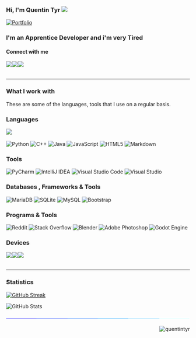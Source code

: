 <!--
- Hey dont read
-->

### Hi, I'm Quentin Tyr <img src="https://media.giphy.com/media/hvRJCLFzcasrR4ia7z/giphy.gif" width="25px">

[![Portfolio](https://img.shields.io/website?down_message=%E2%96%BC&label=Portfolio&style=for-the-badge&up_message=%E2%96%B2&url=http%3A%2F%2Fdipanjande.com%2F)](https://www.youtube.com/watch?v=dQw4w9WgXcQ)

<h3>I'm an Apprentice Developer and i'm very <span>Tired</span></h3>

#### Connect with me

<a href="[https://www.instagram.com/bacon_delight/](https://www.instagram.com/vyhgly8ty74y7yk/)"><img align="left" src="https://img.shields.io/badge/Instagram-E4405F?&style=for-the-badge&logo=Instagram&logoColor=white" /></a>
<a href="https://twitter.com/2raw4me"><img align="left" src="https://img.shields.io/badge/Twitter-1DA1F2?&style=for-the-badge&logo=X&logoColor=white" /></a>
<a href="mailto:quentin.tyr1@gmail.com"><img align="left" src="https://img.shields.io/badge/Email-EA4335?&style=for-the-badge&logo=Gmail&logoColor=white" /></a>

<br/><br/>

---

### What I work with

<p>These are some of the languages, tools that I use on a regular basis.</p>

### Languages

<p>
  <img src="https://github-readme-stats.vercel.app/api/top-langs/?username=quentintyr&theme=github_dark&layout=compact&hide=jupyter%20notebook,matlab" />
</p>

![Python](https://img.shields.io/badge/python-3670A0?style=for-the-badge&logo=python&logoColor=ffdd54)
![C++](https://img.shields.io/badge/c++-%2300599C.svg?style=for-the-badge&logo=c%2B%2B&logoColor=white)
![Java](https://img.shields.io/badge/java-%23ED8B00.svg?style=for-the-badge&logo=openjdk&logoColor=white)
![JavaScript](https://img.shields.io/badge/javascript-%23323330.svg?style=for-the-badge&logo=javascript&logoColor=%23F7DF1E)
![HTML5](https://img.shields.io/badge/html5-%23E34F26.svg?style=for-the-badge&logo=html5&logoColor=white)
![Markdown](https://img.shields.io/badge/markdown-%23000000.svg?style=for-the-badge&logo=markdown&logoColor=white)

### Tools
![PyCharm](https://img.shields.io/badge/pycharm-143?style=for-the-badge&logo=pycharm&logoColor=black&color=black&labelColor=green)
![IntelliJ IDEA](https://img.shields.io/badge/IntelliJIDEA-000000.svg?style=for-the-badge&logo=intellij-idea&logoColor=white)
![Visual Studio Code](https://img.shields.io/badge/Visual%20Studio%20Code-0078d7.svg?style=for-the-badge&logo=visual-studio-code&logoColor=white)
![Visual Studio](https://img.shields.io/badge/Visual%20Studio-5C2D91.svg?style=for-the-badge&logo=visual-studio&logoColor=white)
  
### Databases , Frameworks & Tools
![MariaDB](https://img.shields.io/badge/MariaDB-003545?style=for-the-badge&logo=mariadb&logoColor=white)
![SQLite](https://img.shields.io/badge/sqlite-%2307405e.svg?style=for-the-badge&logo=sqlite&logoColor=white)
![MySQL](https://img.shields.io/badge/mysql-4479A1.svg?style=for-the-badge&logo=mysql&logoColor=white)
![Bootstrap](https://img.shields.io/badge/bootstrap-%238511FA.svg?style=for-the-badge&logo=bootstrap&logoColor=white)

### Programs & Tools
![Reddit](https://img.shields.io/badge/Reddit-%23FF4500.svg?style=for-the-badge&logo=Reddit&logoColor=white)
![Stack Overflow](https://img.shields.io/badge/-Stackoverflow-FE7A16?style=for-the-badge&logo=stack-overflow&logoColor=white)
![Blender](https://img.shields.io/badge/blender-%23F5792A.svg?style=for-the-badge&logo=blender&logoColor=white)
![Adobe Photoshop](https://img.shields.io/badge/adobe%20photoshop-%2331A8FF.svg?style=for-the-badge&logo=adobe%20photoshop&logoColor=white)
![Godot Engine](https://img.shields.io/badge/GODOT-%23FFFFFF.svg?style=for-the-badge&logo=godot-engine)

### Devices
<p>
  <img align="left" src="https://img.shields.io/badge/Windows PC-000000?&style=for-the-badge&logo=Windows&logoColor=cyan" />
  <img align="left" src="https://img.shields.io/badge/Iphone 13 Pro Max-00979D?&style=for-the-badge&logo=Apple&logoColor=white" />
  <img align="left" src="https://img.shields.io/badge/Raspberry Pi-A22846?&style=for-the-badge&logo=Raspberry Pi&logoColor=white" />
</p>

<br/><br/>

---


### Statistics

[![GitHub Streak](https://github-readme-streak-stats.herokuapp.com?user=quentintyr&theme=github-dark-blue&card_width=467)](https://git.io/streak-stats)

![GitHub Stats](https://github-readme-stats.vercel.app/api?username=quentintyr&count_private=true&show_icons=true&theme=github_dark)


<img src="/images/divider.gif">
<p align="right"> <img src="https://komarev.com/ghpvc/?username=quentintyr&label=Profile%20views&color=0e75b6&style=flat" alt="quentintyr" /> </p>
